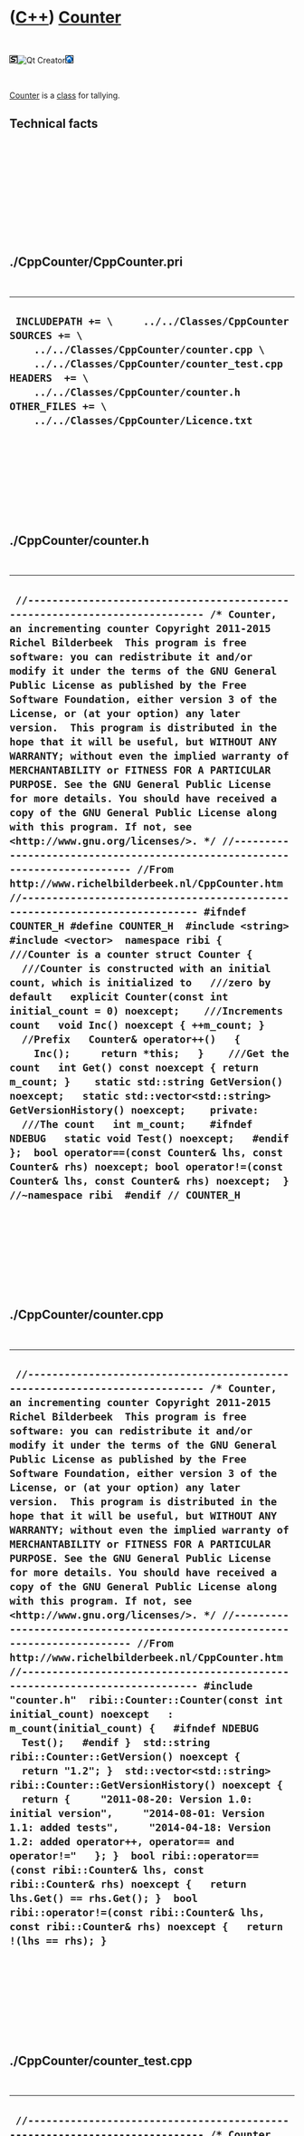 
 

 

 

 

 

([C++](Cpp.md)) [Counter](CppCounter.md)
==========================================

 

![STL](PicStl.png)![Qt
Creator](PicQtCreator.png)![Lubuntu](PicLubuntu.png)

 

[Counter](CppCounter.md) is a [class](CppClass.md) for tallying.

Technical facts
---------------

 

 

 

 

 

 

./CppCounter/CppCounter.pri
---------------------------

 

  --------------------------------------------------------------------------------------------------------------------------------------------------------------------------------------------------------------------------------------------------------------------------
  ` INCLUDEPATH += \     ../../Classes/CppCounter  SOURCES += \     ../../Classes/CppCounter/counter.cpp \     ../../Classes/CppCounter/counter_test.cpp  HEADERS  += \     ../../Classes/CppCounter/counter.h  OTHER_FILES += \     ../../Classes/CppCounter/Licence.txt`
  --------------------------------------------------------------------------------------------------------------------------------------------------------------------------------------------------------------------------------------------------------------------------

 

 

 

 

 

./CppCounter/counter.h
----------------------

 

  --------------------------------------------------------------------------------------------------------------------------------------------------------------------------------------------------------------------------------------------------------------------------------------------------------------------------------------------------------------------------------------------------------------------------------------------------------------------------------------------------------------------------------------------------------------------------------------------------------------------------------------------------------------------------------------------------------------------------------------------------------------------------------------------------------------------------------------------------------------------------------------------------------------------------------------------------------------------------------------------------------------------------------------------------------------------------------------------------------------------------------------------------------------------------------------------------------------------------------------------------------------------------------------------------------------------------------------------------------------------------------------------------------------------------------------------------------------------------------------------------------------------------------------------------------------------------------------------------------------------------------------------------------------------------------------------------------------------------------------------------------------------------------------------------------------------------------------------------------------------------------------------------------------------------------
  ` //--------------------------------------------------------------------------- /* Counter, an incrementing counter Copyright 2011-2015 Richel Bilderbeek  This program is free software: you can redistribute it and/or modify it under the terms of the GNU General Public License as published by the Free Software Foundation, either version 3 of the License, or (at your option) any later version.  This program is distributed in the hope that it will be useful, but WITHOUT ANY WARRANTY; without even the implied warranty of MERCHANTABILITY or FITNESS FOR A PARTICULAR PURPOSE. See the GNU General Public License for more details. You should have received a copy of the GNU General Public License along with this program. If not, see <http://www.gnu.org/licenses/>. */ //--------------------------------------------------------------------------- //From http://www.richelbilderbeek.nl/CppCounter.htm //--------------------------------------------------------------------------- #ifndef COUNTER_H #define COUNTER_H  #include <string> #include <vector>  namespace ribi {  ///Counter is a counter struct Counter {   ///Counter is constructed with an initial count, which is initialized to   ///zero by default   explicit Counter(const int initial_count = 0) noexcept;    ///Increments count   void Inc() noexcept { ++m_count; }    //Prefix   Counter& operator++()   {     Inc();     return *this;   }    ///Get the count   int Get() const noexcept { return m_count; }    static std::string GetVersion() noexcept;   static std::vector<std::string> GetVersionHistory() noexcept;    private:   ///The count   int m_count;    #ifndef NDEBUG   static void Test() noexcept;   #endif };  bool operator==(const Counter& lhs, const Counter& rhs) noexcept; bool operator!=(const Counter& lhs, const Counter& rhs) noexcept;  } //~namespace ribi  #endif // COUNTER_H`
  --------------------------------------------------------------------------------------------------------------------------------------------------------------------------------------------------------------------------------------------------------------------------------------------------------------------------------------------------------------------------------------------------------------------------------------------------------------------------------------------------------------------------------------------------------------------------------------------------------------------------------------------------------------------------------------------------------------------------------------------------------------------------------------------------------------------------------------------------------------------------------------------------------------------------------------------------------------------------------------------------------------------------------------------------------------------------------------------------------------------------------------------------------------------------------------------------------------------------------------------------------------------------------------------------------------------------------------------------------------------------------------------------------------------------------------------------------------------------------------------------------------------------------------------------------------------------------------------------------------------------------------------------------------------------------------------------------------------------------------------------------------------------------------------------------------------------------------------------------------------------------------------------------------------------------

 

 

 

 

 

./CppCounter/counter.cpp
------------------------

 

  --------------------------------------------------------------------------------------------------------------------------------------------------------------------------------------------------------------------------------------------------------------------------------------------------------------------------------------------------------------------------------------------------------------------------------------------------------------------------------------------------------------------------------------------------------------------------------------------------------------------------------------------------------------------------------------------------------------------------------------------------------------------------------------------------------------------------------------------------------------------------------------------------------------------------------------------------------------------------------------------------------------------------------------------------------------------------------------------------------------------------------------------------------------------------------------------------------------------------------------------------------------------------------------------------------------------------------------------------------------------------------------------------------------------------------------------------------------------------------------------------------------------------------------------------------------------------------------------------------------------------------------------------------------------------------------------------------------------------------------------------------
  ` //--------------------------------------------------------------------------- /* Counter, an incrementing counter Copyright 2011-2015 Richel Bilderbeek  This program is free software: you can redistribute it and/or modify it under the terms of the GNU General Public License as published by the Free Software Foundation, either version 3 of the License, or (at your option) any later version.  This program is distributed in the hope that it will be useful, but WITHOUT ANY WARRANTY; without even the implied warranty of MERCHANTABILITY or FITNESS FOR A PARTICULAR PURPOSE. See the GNU General Public License for more details. You should have received a copy of the GNU General Public License along with this program. If not, see <http://www.gnu.org/licenses/>. */ //--------------------------------------------------------------------------- //From http://www.richelbilderbeek.nl/CppCounter.htm //--------------------------------------------------------------------------- #include "counter.h"  ribi::Counter::Counter(const int initial_count) noexcept   : m_count(initial_count) {   #ifndef NDEBUG   Test();   #endif }  std::string ribi::Counter::GetVersion() noexcept {   return "1.2"; }  std::vector<std::string> ribi::Counter::GetVersionHistory() noexcept {   return {     "2011-08-20: Version 1.0: initial version",     "2014-08-01: Version 1.1: added tests",     "2014-04-18: Version 1.2: added operator++, operator== and operator!="   }; }  bool ribi::operator==(const ribi::Counter& lhs, const ribi::Counter& rhs) noexcept {   return lhs.Get() == rhs.Get(); }  bool ribi::operator!=(const ribi::Counter& lhs, const ribi::Counter& rhs) noexcept {   return !(lhs == rhs); }`
  --------------------------------------------------------------------------------------------------------------------------------------------------------------------------------------------------------------------------------------------------------------------------------------------------------------------------------------------------------------------------------------------------------------------------------------------------------------------------------------------------------------------------------------------------------------------------------------------------------------------------------------------------------------------------------------------------------------------------------------------------------------------------------------------------------------------------------------------------------------------------------------------------------------------------------------------------------------------------------------------------------------------------------------------------------------------------------------------------------------------------------------------------------------------------------------------------------------------------------------------------------------------------------------------------------------------------------------------------------------------------------------------------------------------------------------------------------------------------------------------------------------------------------------------------------------------------------------------------------------------------------------------------------------------------------------------------------------------------------------------------------

 

 

 

 

 

./CppCounter/counter\_test.cpp
------------------------------

 

  ---------------------------------------------------------------------------------------------------------------------------------------------------------------------------------------------------------------------------------------------------------------------------------------------------------------------------------------------------------------------------------------------------------------------------------------------------------------------------------------------------------------------------------------------------------------------------------------------------------------------------------------------------------------------------------------------------------------------------------------------------------------------------------------------------------------------------------------------------------------------------------------------------------------------------------------------------------------------------------------------------------------------------------------------------------------------------------------------------------------------------------------------------------------------------------------------------------------------------------------------------------------------------------------------------------------------------------------------------------------------------------------------------------------------------------------------------------------------------------------------------------------------------------------------------------------------------------------------------------------------------------------------------------------------------------------------------------------------------------------------------------------------------------------------------------------------------------------------------------------------------------------------------------------------------------------------------------------------------------------------------------------------------------------------------------------------------------------------------------------------------------------------------------------------
  ` //--------------------------------------------------------------------------- /* Counter, an incrementing counter Copyright 2011-2015 Richel Bilderbeek  This program is free software: you can redistribute it and/or modify it under the terms of the GNU General Public License as published by the Free Software Foundation, either version 3 of the License, or (at your option) any later version.  This program is distributed in the hope that it will be useful, but WITHOUT ANY WARRANTY; without even the implied warranty of MERCHANTABILITY or FITNESS FOR A PARTICULAR PURPOSE. See the GNU General Public License for more details. You should have received a copy of the GNU General Public License along with this program. If not, see <http://www.gnu.org/licenses/>. */ //--------------------------------------------------------------------------- //From http://www.richelbilderbeek.nl/CppCounter.htm //--------------------------------------------------------------------------- #ifndef NDEBUG  #include "counter.h"  #include <cassert>  #include "testtimer.h" #include "trace.h"  void ribi::Counter::Test() noexcept {   {     static bool is_tested{false};     if (is_tested) return;     is_tested = true;   }   const TestTimer test_timer(__func__,__FILE__,1.0);   const bool verbose{false};   if (verbose) { TRACE("Default-construction must have value zero"); }   {     const Counter c;     assert(c.Get() == 0);   }   if (verbose) { TRACE("Construction with value must return it"); }   {     const Counter c(42);     assert(c.Get() == 42);   }   if (verbose) { TRACE("Increment must increment"); }   {     Counter c;     const int old_value = c.Get();     c.Inc();     assert(c.Get() == old_value + 1);   }   if (verbose) { TRACE("operator++ must increment"); }   {     Counter c;     const int old_value = c.Get();     ++c;     assert(c.Get() == old_value + 1);   }   if (verbose) { TRACE("operator=="); }   {     Counter c;     Counter d;     assert(c == d);   }   if (verbose) { TRACE("operator!="); }   {     Counter c;     Counter d;     ++c;     assert(c != d);   } } #endif`
  ---------------------------------------------------------------------------------------------------------------------------------------------------------------------------------------------------------------------------------------------------------------------------------------------------------------------------------------------------------------------------------------------------------------------------------------------------------------------------------------------------------------------------------------------------------------------------------------------------------------------------------------------------------------------------------------------------------------------------------------------------------------------------------------------------------------------------------------------------------------------------------------------------------------------------------------------------------------------------------------------------------------------------------------------------------------------------------------------------------------------------------------------------------------------------------------------------------------------------------------------------------------------------------------------------------------------------------------------------------------------------------------------------------------------------------------------------------------------------------------------------------------------------------------------------------------------------------------------------------------------------------------------------------------------------------------------------------------------------------------------------------------------------------------------------------------------------------------------------------------------------------------------------------------------------------------------------------------------------------------------------------------------------------------------------------------------------------------------------------------------------------------------------------------------

 

 

 

 

 

 


